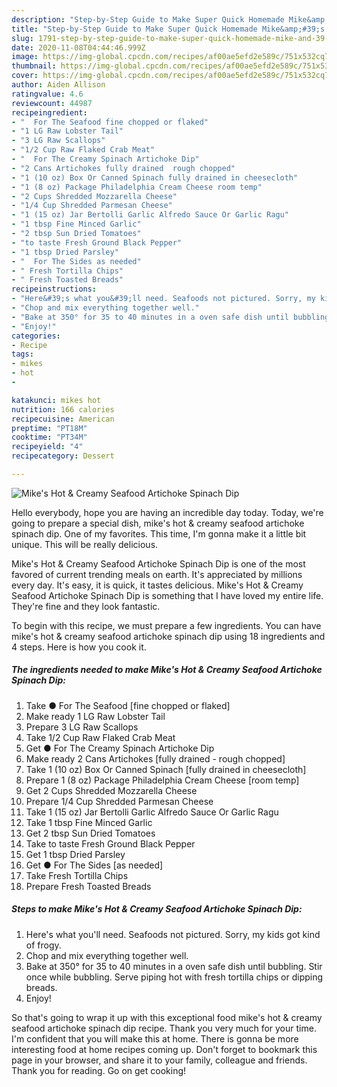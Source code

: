 ```yaml
---
description: "Step-by-Step Guide to Make Super Quick Homemade Mike&amp;#39;s Hot &amp;amp; Creamy Seafood Artichoke Spinach Dip"
title: "Step-by-Step Guide to Make Super Quick Homemade Mike&amp;#39;s Hot &amp;amp; Creamy Seafood Artichoke Spinach Dip"
slug: 1791-step-by-step-guide-to-make-super-quick-homemade-mike-and-39-s-hot-and-amp-creamy-seafood-artichoke-spinach-dip
date: 2020-11-08T04:44:46.999Z
image: https://img-global.cpcdn.com/recipes/af00ae5efd2e589c/751x532cq70/mikes-hot-creamy-seafood-artichoke-spinach-dip-recipe-main-photo.jpg
thumbnail: https://img-global.cpcdn.com/recipes/af00ae5efd2e589c/751x532cq70/mikes-hot-creamy-seafood-artichoke-spinach-dip-recipe-main-photo.jpg
cover: https://img-global.cpcdn.com/recipes/af00ae5efd2e589c/751x532cq70/mikes-hot-creamy-seafood-artichoke-spinach-dip-recipe-main-photo.jpg
author: Aiden Allison
ratingvalue: 4.6
reviewcount: 44987
recipeingredient:
- "  For The Seafood fine chopped or flaked"
- "1 LG Raw Lobster Tail"
- "3 LG Raw Scallops"
- "1/2 Cup Raw Flaked Crab Meat"
- "  For The Creamy Spinach Artichoke Dip"
- "2 Cans Artichokes fully drained  rough chopped"
- "1 (10 oz) Box Or Canned Spinach fully drained in cheesecloth"
- "1 (8 oz) Package Philadelphia Cream Cheese room temp"
- "2 Cups Shredded Mozzarella Cheese"
- "1/4 Cup Shredded Parmesan Cheese"
- "1 (15 oz) Jar Bertolli Garlic Alfredo Sauce Or Garlic Ragu"
- "1 tbsp Fine Minced Garlic"
- "2 tbsp Sun Dried Tomatoes"
- "to taste Fresh Ground Black Pepper"
- "1 tbsp Dried Parsley"
- "  For The Sides as needed"
- " Fresh Tortilla Chips"
- " Fresh Toasted Breads"
recipeinstructions:
- "Here&#39;s what you&#39;ll need. Seafoods not pictured. Sorry, my kids got kind of frogy."
- "Chop and mix everything together well."
- "Bake at 350° for 35 to 40 minutes in a oven safe dish until bubbling. Stir once while bubbling. Serve piping hot with fresh tortilla chips or dipping breads."
- "Enjoy!"
categories:
- Recipe
tags:
- mikes
- hot
- 

katakunci: mikes hot  
nutrition: 166 calories
recipecuisine: American
preptime: "PT18M"
cooktime: "PT34M"
recipeyield: "4"
recipecategory: Dessert

---
```



![Mike&#39;s Hot &amp; Creamy Seafood Artichoke Spinach Dip](https://img-global.cpcdn.com/recipes/af00ae5efd2e589c/751x532cq70/mikes-hot-creamy-seafood-artichoke-spinach-dip-recipe-main-photo.jpg)

Hello everybody, hope you are having an incredible day today. Today, we're going to prepare a special dish, mike&#39;s hot &amp; creamy seafood artichoke spinach dip. One of my favorites. This time, I'm gonna make it a little bit unique. This will be really delicious.

Mike&#39;s Hot &amp; Creamy Seafood Artichoke Spinach Dip is one of the most favored of current trending meals on earth. It's appreciated by millions every day. It's easy, it is quick, it tastes delicious. Mike&#39;s Hot &amp; Creamy Seafood Artichoke Spinach Dip is something that I have loved my entire life. They're fine and they look fantastic.




To begin with this recipe, we must prepare a few ingredients. You can have mike&#39;s hot &amp; creamy seafood artichoke spinach dip using 18 ingredients and 4 steps. Here is how you cook it.

<!--inarticleads1-->

##### The ingredients needed to make Mike&#39;s Hot &amp; Creamy Seafood Artichoke Spinach Dip:

1. Take  ● For The Seafood [fine chopped or flaked]
1. Make ready 1 LG Raw Lobster Tail
1. Prepare 3 LG Raw Scallops
1. Take 1/2 Cup Raw Flaked Crab Meat
1. Get  ● For The Creamy Spinach Artichoke Dip
1. Make ready 2 Cans Artichokes [fully drained - rough chopped]
1. Take 1 (10 oz) Box Or Canned Spinach [fully drained in cheesecloth]
1. Prepare 1 (8 oz) Package Philadelphia Cream Cheese [room temp]
1. Get 2 Cups Shredded Mozzarella Cheese
1. Prepare 1/4 Cup Shredded Parmesan Cheese
1. Take 1 (15 oz) Jar Bertolli Garlic Alfredo Sauce Or Garlic Ragu
1. Take 1 tbsp Fine Minced Garlic
1. Get 2 tbsp Sun Dried Tomatoes
1. Take to taste Fresh Ground Black Pepper
1. Get 1 tbsp Dried Parsley
1. Get  ● For The Sides [as needed]
1. Take  Fresh Tortilla Chips
1. Prepare  Fresh Toasted Breads




<!--inarticleads2-->

##### Steps to make Mike&#39;s Hot &amp; Creamy Seafood Artichoke Spinach Dip:

1. Here&#39;s what you&#39;ll need. Seafoods not pictured. Sorry, my kids got kind of frogy.
1. Chop and mix everything together well.
1. Bake at 350° for 35 to 40 minutes in a oven safe dish until bubbling. Stir once while bubbling. Serve piping hot with fresh tortilla chips or dipping breads.
1. Enjoy!




So that's going to wrap it up with this exceptional food mike&#39;s hot &amp; creamy seafood artichoke spinach dip recipe. Thank you very much for your time. I'm confident that you will make this at home. There is gonna be more interesting food at home recipes coming up. Don't forget to bookmark this page in your browser, and share it to your family, colleague and friends. Thank you for reading. Go on get cooking!
